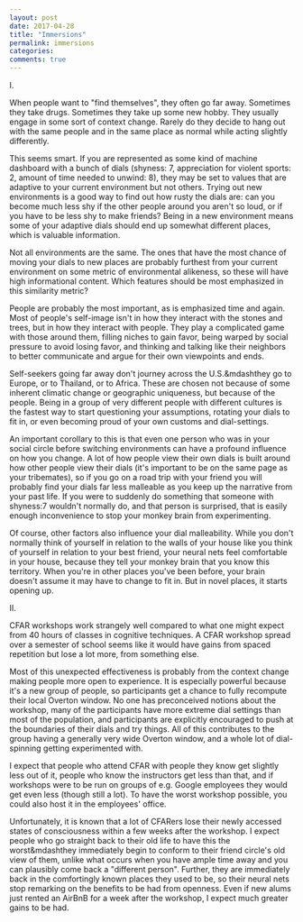```yaml
---
layout: post
date: 2017-04-28
title: "Immersions"
permalink: immersions
categories:
comments: true
---
```


I.

When people want to "find themselves", they often go far away. Sometimes they take drugs. Sometimes they take up some new hobby. They usually engage in some sort of context change. Rarely do they decide to hang out with the same people and in the same place as normal while acting slightly differently.

This seems smart. If you are represented as some kind of machine dashboard with a bunch of dials (shyness: 7, appreciation for violent sports: 2, amount of time needed to unwind: 8), they may be set to values that are adaptive to your current environment but not others. Trying out new environments is a good way to find out how rusty the dials are: can you become much less shy if the other people around you aren't so loud, or if you have to be less shy to make friends? Being in a new environment means some of your adaptive dials should end up somewhat different places, which is valuable information.

Not all environments are the same. The ones that have the most chance of moving your dials to new places are probably furthest from your current environment on some metric of environmental alikeness, so these will have high informational content. Which features should be most emphasized in this similarity metric?

People are probably the most important, as is emphasized time and again. Most of people's self-image isn't in how they interact with the stones and trees, but in how they interact with people. They play a complicated game with those around them, filling niches to gain favor, being warped by social pressure to avoid losing favor, and thinking and talking like their neighbors to better communicate and argue for their own viewpoints and ends.

Self-seekers going far away don't journey across the U.S.&mdashthey go to Europe, or to Thailand, or to Africa. These are chosen not because of some inherent climatic change or geographic uniqueness, but because of the people. Being in a group of very different people with different cultures is the fastest way to start questioning your assumptions, rotating your dials to fit in, or even becoming proud of your own customs and dial-settings. 

An important corollary to this is that even one person who was in your social circle before switching environments can have a profound influence on how you change. A lot of how people view their own dials is built around how other people view their dials (it's important to be on the same page as your tribemates), so if you go on a road trip with your friend you will probably find your dials far less malleable as you keep up the narrative from your past life. If you were to suddenly do something that someone with shyness:7 wouldn't normally do, and that person is surprised, that is easily enough inconvenience to stop your monkey brain from experimenting.

Of course, other factors also influence your dial malleability. While you don't normally think of yourself in relation to the walls of your house like you think of yourself in relation to your best friend, your neural nets feel comfortable in your house, because they tell your monkey brain that you know this territory. When you're in other places you've been before, your brain doesn't assume it may have to change to fit in. But in novel places, it starts opening up. 

II.

CFAR workshops work strangely well compared to what one might expect from 40 hours of classes in cognitive techniques. A CFAR workshop spread over a semester of school seems like it would have gains from spaced repetition but lose a lot more, from something else.

Most of this unexpected effectiveness is probably from the context change making people more open to experience. It is especially powerful because it's a new group of people, so participants get a chance to fully recompute their local Overton window. No one has preconceived notions about the workshop, many of the participants have more extreme dial settings than most of the population, and participants are explicitly encouraged to push at the boundaries of their dials and try things. All of this contributes to the group having a generally very wide Overton window, and a whole lot of dial-spinning getting experimented with.

I expect that people who attend CFAR with people they know get slightly less out of it, people who know the instructors get less than that, and if workshops were to be run on groups of e.g. Google employees they would get even less (though still a lot). To have the worst workshop possible, you could also host it in the employees' office.

Unfortunately, it is known that a lot of CFARers lose their newly accessed states of consciousness within a few weeks after the workshop. I expect people who go straight back to their old life to have this the worst&mdashthey immediately begin to conform to their friend circle's old view of them, unlike what occurs when you have ample time away and you can plausibly come back a "different person". Further, they are immediately back in the comfortingly known places they used to be, so their neural nets stop remarking on the benefits to be had from openness. Even if new alums just rented an AirBnB for a week after the workshop, I expect much greater gains to be had. 

